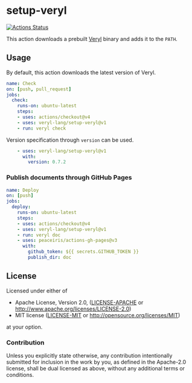 # setup-veryl

[![Actions Status](https://github.com/veryl-lang/setup-veryl/workflows/Tests/badge.svg)](https://github.com/veryl-lang/setup-veryl/actions)

This action downloads a prebuilt [Veryl](https://veryl-lang.org/) binary and adds it to the `PATH`.

## Usage

By default, this action downloads the latest version of Veryl.

```yaml
name: Check
on: [push, pull_request]
jobs:
  check:
    runs-on: ubuntu-latest
    steps:
    - uses: actions/checkout@v4
    - uses: veryl-lang/setup-veryl@v1
    - run: veryl check
```

Version specification through `version` can be used.

```yaml
    - uses: veryl-lang/setup-veryl@v1
      with:
        version: 0.7.2
```

### Publish documents through GitHub Pages

```yaml
name: Deploy
on: [push]
jobs:
  deploy:
    runs-on: ubuntu-latest
    steps:
    - uses: actions/checkout@v4
    - uses: veryl-lang/setup-veryl@v1
    - run: veryl doc
    - uses: peaceiris/actions-gh-pages@v3
      with:
        github_token: ${{ secrets.GITHUB_TOKEN }}
        publish_dir: doc
```

## License

Licensed under either of

 * Apache License, Version 2.0, ([LICENSE-APACHE](LICENSE-APACHE) or http://www.apache.org/licenses/LICENSE-2.0)
 * MIT license ([LICENSE-MIT](LICENSE-MIT) or http://opensource.org/licenses/MIT)

at your option.

### Contribution

Unless you explicitly state otherwise, any contribution intentionally
submitted for inclusion in the work by you, as defined in the Apache-2.0
license, shall be dual licensed as above, without any additional terms or
conditions.
